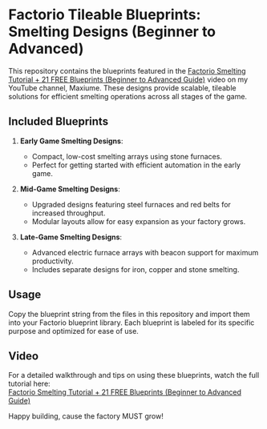 # Factorio Tileable Blueprints: Smelting Designs (Beginner to Advanced)

This repository contains the blueprints featured in the [Factorio Smelting Tutorial + 21 FREE Blueprints (Beginner to Advanced Guide)](https://www.youtube.com/watch?v=43gxIi6WrYU) video on my YouTube channel, Maxiume. These designs provide scalable, tileable solutions for efficient smelting operations across all stages of the game.

## Included Blueprints

1. **Early Game Smelting Designs**:  
   - Compact, low-cost smelting arrays using stone furnaces.  
   - Perfect for getting started with efficient automation in the early game.  

2. **Mid-Game Smelting Designs**:  
   - Upgraded designs featuring steel furnaces and red belts for increased throughput.  
   - Modular layouts allow for easy expansion as your factory grows.  

3. **Late-Game Smelting Designs**:  
   - Advanced electric furnace arrays with beacon support for maximum productivity.  
   - Includes separate designs for iron, copper and stone smelting.  


## Usage

Copy the blueprint string from the files in this repository and import them into your Factorio blueprint library. Each blueprint is labeled for its specific purpose and optimized for ease of use.

## Video

For a detailed walkthrough and tips on using these blueprints, watch the full tutorial here:  
[Factorio Smelting Tutorial + 21 FREE Blueprints (Beginner to Advanced Guide)](https://www.youtube.com/watch?v=43gxIi6WrYU)

Happy building, cause the factory MUST grow!
